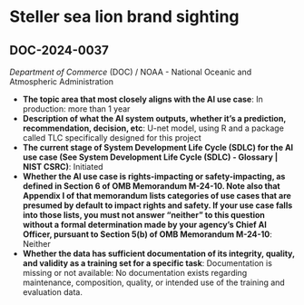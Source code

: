# Steller sea lion brand sighting
## DOC-2024-0037
_Department of Commerce_ (DOC) / NOAA - National Oceanic and Atmospheric Administration


+ **The topic area that most closely aligns with the AI use case**: In production: more than 1 year
+ **Description of what the AI system outputs, whether it’s a prediction, recommendation, decision, etc**: U-net model, using R and a package called TLC specifically designed for this project
+ **The current stage of System Development Life Cycle (SDLC) for the AI use case (See System Development Life Cycle (SDLC) - Glossary | NIST CSRC)**: Initiated
+ **Whether the AI use case is rights-impacting or safety-impacting, as defined in Section 6 of OMB Memorandum M-24-10. Note also that Appendix I of that memorandum lists categories of use cases that are presumed by default to impact rights and safety. If your use case falls into those lists, you must not answer “neither” to this question without a formal determination made by your agency’s Chief AI Officer, pursuant to Section 5(b) of OMB Memorandum M-24-10**: Neither
+ **Whether the data has sufficient documentation of its integrity, quality, and validity as a training set for a specific task**: Documentation is missing or not available: No documentation exists regarding maintenance, composition, quality, or intended use of the training and evaluation data.